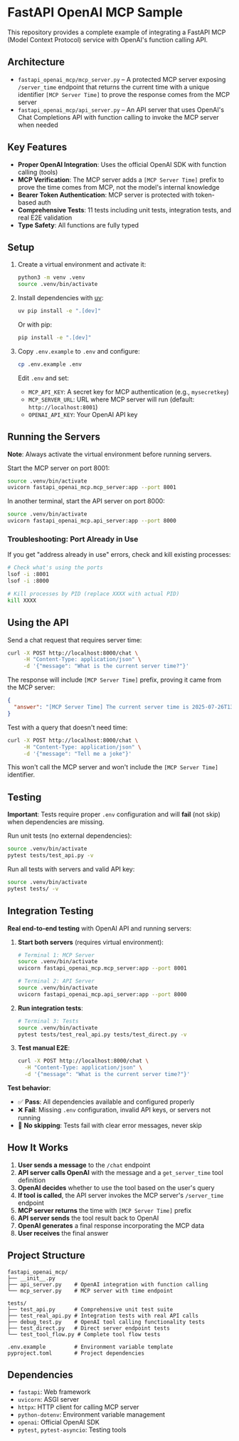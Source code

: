 # FastAPI OpenAI MCP Sample

This repository provides a complete example of integrating a FastAPI MCP (Model Context Protocol) service with OpenAI's function calling API.

## Architecture

* `fastapi_openai_mcp/mcp_server.py` – A protected MCP server exposing `/server_time` endpoint that returns the current time with a unique identifier `[MCP Server Time]` to prove the response comes from the MCP server
* `fastapi_openai_mcp/api_server.py` – An API server that uses OpenAI's Chat Completions API with function calling to invoke the MCP server when needed

## Key Features

- **Proper OpenAI Integration**: Uses the official OpenAI SDK with function calling (tools)
- **MCP Verification**: The MCP server adds a `[MCP Server Time]` prefix to prove the time comes from MCP, not the model's internal knowledge
- **Bearer Token Authentication**: MCP server is protected with token-based auth
- **Comprehensive Tests**: 11 tests including unit tests, integration tests, and real E2E validation
- **Type Safety**: All functions are fully typed

## Setup

1. Create a virtual environment and activate it:
   ```bash
   python3 -m venv .venv
   source .venv/bin/activate
   ```

2. Install dependencies with [uv](https://github.com/astral-sh/uv):
   ```bash
   uv pip install -e ".[dev]"
   ```
   
   Or with pip:
   ```bash
   pip install -e ".[dev]"
   ```

3. Copy `.env.example` to `.env` and configure:
   ```bash
   cp .env.example .env
   ```
   
   Edit `.env` and set:
   - `MCP_API_KEY`: A secret key for MCP authentication (e.g., `mysecretkey`)
   - `MCP_SERVER_URL`: URL where MCP server will run (default: `http://localhost:8001`)
   - `OPENAI_API_KEY`: Your OpenAI API key

## Running the Servers

**Note**: Always activate the virtual environment before running servers.

Start the MCP server on port 8001:
```bash
source .venv/bin/activate
uvicorn fastapi_openai_mcp.mcp_server:app --port 8001
```

In another terminal, start the API server on port 8000:
```bash
source .venv/bin/activate
uvicorn fastapi_openai_mcp.api_server:app --port 8000
```

### Troubleshooting: Port Already in Use

If you get "address already in use" errors, check and kill existing processes:

```bash
# Check what's using the ports
lsof -i :8001
lsof -i :8000

# Kill processes by PID (replace XXXX with actual PID)
kill XXXX
```

## Using the API

Send a chat request that requires server time:
```bash
curl -X POST http://localhost:8000/chat \
     -H "Content-Type: application/json" \
     -d '{"message": "What is the current server time?"}'
```

The response will include `[MCP Server Time]` prefix, proving it came from the MCP server:
```json
{
  "answer": "[MCP Server Time] The current server time is 2025-07-26T13:57:32 (UTC)."
}
```

Test with a query that doesn't need time:
```bash
curl -X POST http://localhost:8000/chat \
     -H "Content-Type: application/json" \
     -d '{"message": "Tell me a joke"}'
```

This won't call the MCP server and won't include the `[MCP Server Time]` identifier.

## Testing

**Important**: Tests require proper `.env` configuration and will **fail** (not skip) when dependencies are missing.

Run unit tests (no external dependencies):
```bash
source .venv/bin/activate
pytest tests/test_api.py -v
```

Run all tests with servers and valid API key:
```bash
source .venv/bin/activate
pytest tests/ -v
```

## Integration Testing

**Real end-to-end testing** with OpenAI API and running servers:

1. **Start both servers** (requires virtual environment):
   ```bash
   # Terminal 1: MCP Server
   source .venv/bin/activate
   uvicorn fastapi_openai_mcp.mcp_server:app --port 8001
   
   # Terminal 2: API Server  
   source .venv/bin/activate
   uvicorn fastapi_openai_mcp.api_server:app --port 8000
   ```

2. **Run integration tests**:
   ```bash
   # Terminal 3: Tests
   source .venv/bin/activate
   pytest tests/test_real_api.py tests/test_direct.py -v
   ```

3. **Test manual E2E**:
   ```bash
   curl -X POST http://localhost:8000/chat \
     -H "Content-Type: application/json" \
     -d '{"message": "What is the current server time?"}'
   ```

**Test behavior**:
- ✅ **Pass**: All dependencies available and configured properly
- ❌ **Fail**: Missing `.env` configuration, invalid API keys, or servers not running
- 🚫 **No skipping**: Tests fail with clear error messages, never skip

## How It Works

1. **User sends a message** to the `/chat` endpoint
2. **API server calls OpenAI** with the message and a `get_server_time` tool definition
3. **OpenAI decides** whether to use the tool based on the user's query
4. **If tool is called**, the API server invokes the MCP server's `/server_time` endpoint
5. **MCP server returns** the time with `[MCP Server Time]` prefix
6. **API server sends** the tool result back to OpenAI
7. **OpenAI generates** a final response incorporating the MCP data
8. **User receives** the final answer

## Project Structure

```
fastapi_openai_mcp/
├── __init__.py
├── api_server.py    # OpenAI integration with function calling
└── mcp_server.py    # MCP server with time endpoint

tests/
├── test_api.py      # Comprehensive unit test suite
├── test_real_api.py # Integration tests with real API calls
├── debug_test.py    # OpenAI tool calling functionality tests
├── test_direct.py   # Direct server endpoint tests
└── test_tool_flow.py # Complete tool flow tests

.env.example         # Environment variable template
pyproject.toml       # Project dependencies
```

## Dependencies

- `fastapi`: Web framework
- `uvicorn`: ASGI server
- `httpx`: HTTP client for calling MCP server
- `python-dotenv`: Environment variable management
- `openai`: Official OpenAI SDK
- `pytest`, `pytest-asyncio`: Testing tools